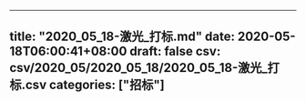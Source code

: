
---
title: "2020_05_18-激光_打标.md"
date: 2020-05-18T06:00:41+08:00
draft: false
csv: csv/2020_05/2020_05_18/2020_05_18-激光_打标.csv
categories: ["招标"]
---
